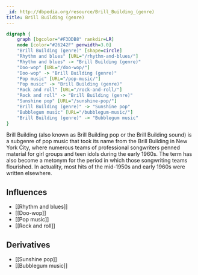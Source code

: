 ```yaml
---
_id: http://dbpedia.org/resource/Brill_Building_(genre)
title: Brill Building (genre)
---
```


```dot
digraph {
	graph [bgcolor="#F3DDB8" rankdir=LR]
	node [color="#26242F" penwidth=3.0]
	"Brill Building (genre)" [shape=circle]
	"Rhythm and blues" [URL="/rhythm-and-blues/"]
	"Rhythm and blues" -> "Brill Building (genre)"
	"Doo-wop" [URL="/doo-wop/"]
	"Doo-wop" -> "Brill Building (genre)"
	"Pop music" [URL="/pop-music/"]
	"Pop music" -> "Brill Building (genre)"
	"Rock and roll" [URL="/rock-and-roll/"]
	"Rock and roll" -> "Brill Building (genre)"
	"Sunshine pop" [URL="/sunshine-pop/"]
	"Brill Building (genre)" -> "Sunshine pop"
	"Bubblegum music" [URL="/bubblegum-music/"]
	"Brill Building (genre)" -> "Bubblegum music"
}
```

Brill Building (also known as Brill Building pop or the Brill Building sound) is a subgenre of pop music that took its name from the Brill Building in New York City, where numerous teams of professional songwriters penned material for girl groups and teen idols during the early 1960s. The term has also become a metonym for the period in which those songwriting teams flourished. In actuality, most hits of the mid-1950s and early 1960s were written elsewhere.

## Influences

- [[Rhythm and blues]]
- [[Doo-wop]]
- [[Pop music]]
- [[Rock and roll]]

## Derivatives

- [[Sunshine pop]]
- [[Bubblegum music]]
